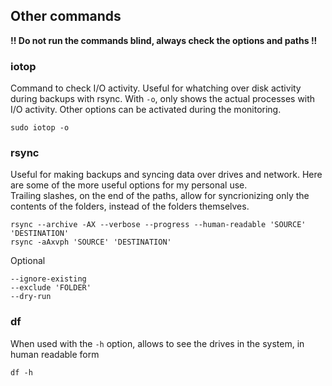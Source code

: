 ## Other commands
**!! Do not run the commands blind, always check the options and paths !!**

### iotop
Command to check I/O activity. Useful for whatching over disk activity during backups with rsync. With `-o`, only shows the actual processes with I/O activity. Other options can be activated during the monitoring.

```
sudo iotop -o
```

### rsync
Useful for making backups and syncing data over drives and network.
Here are some of the more useful options for my personal use.<br>
Trailing slashes, on the end of the paths, allow for syncrionizing only the contents of the folders, instead of the folders themselves.

```
rsync --archive -AX --verbose --progress --human-readable 'SOURCE' 'DESTINATION'
rsync -aAxvph 'SOURCE' 'DESTINATION'
```

Optional

```
--ignore-existing
--exclude 'FOLDER'
--dry-run
```

### df
When used with the `-h` option, allows to see the drives in the system, in human readable form

```
df -h
```